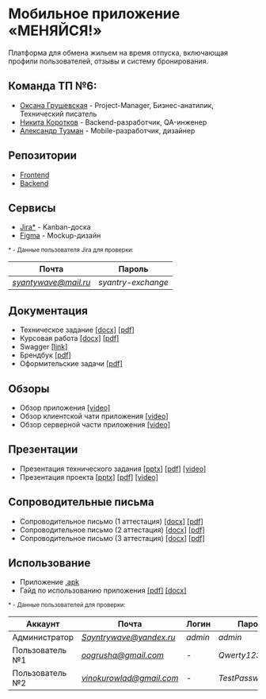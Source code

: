 # Мобильное приложение «МЕНЯЙСЯ!»

Платформа для обмена жильем на время отпуска, включающая профили пользователей, отзывы и систему бронирования.

## Команда ТП №6:
-   [Оксана Грушевская](https://github.com/pizza4cheeze "Оксана Грушевская") - Project-Manager, Бизнес-анатилик, Технический писатель
-   [Никита Коротков](https://github.com/Sayntrywave "Коротков Никита") - Backend-разработчик, QA-инженер
-   [Александр Тузман](https://github.com/Allexande "Александр Тузман") - Mobile-разработчик, дизайнер

## Репозитории
- [Frontend](https://github.com/Allexande/exchange-frontend) 
- [Backend](https://github.com/Sayntrywave/exchange-backend)

## Сервисы
- [Jira*](https://oogrusha.atlassian.net/jira/software/projects/OEMF/boards/1) -  Kanban-доска
- [Figma](https://www.figma.com/file/Pib5HBtBHyg5I0HHOKkQaH/Макет-"МЕНЯЙСЯ!"?type=design&node-id=0:1&mode=design&t=NsmhQ7naN5ZhgozG-1) - Mockup-дизайн

<small>
* - Данные пользователя Jira для проверки:

| Почта               | Пароль             |
|---------------------|--------------------|
| *syantywave@mail.ru*| *syantry-exchange* |
</small>

## Документация
- Техническое задание
  [[docx]](Документация/Техническое_задание/Техническое_задание.docx)
  [[pdf]](Документация/Техническое_задание/Техническое_задание.pdf)
- Курсовая работа 
   [[docx]](Документация/Курсовая/Курсовая_работа_Меняйся.docx)
   [[pdf]](Документация/Курсовая/Курсовая_работа_Меняйся.pdf)
- Swagger [[link]](https://82.148.29.11:8080/swagger-ui/index.html)
- Брендбук [[pdf]](Документация/Брендбук/Брендбук.pdf)
- Оформительские задачи [[pdf]](Документация/Техническое_задание/Оформительские_задачи.pdf)

## Обзоры
- Обзор приложения  [[video]](https://drive.google.com/file/d/1yMWSg5Dxzd_g4lrVPKaqXNhSzDOt5AnK/view?usp=sharing)
- Обзор клиентской чати приложения  [[video]](https://drive.google.com/file/d/1uxp7yUCiqAu6zB-XOAXB6oJtd6JJres3/view?usp=sharing)
- Обзор серверной части приложения  [[video]](https://drive.google.com/file/d/1xqUAkgTK6E9PV_YmS9KfmdR0r7V6Ous0/view?usp=sharing)

## Презентации 
- Презентация технического задания 
  [[pptx]](Документация/Презентация_на_начальном_этапе/Презентация_1_аттестация.pptx) [[pdf]](Документация/Презентация_на_начальном_этапе/Презентация_1_аттестация.pdf) [[video]](https://drive.google.com/file/d/1A9VLxambcZqrkJJhI21oWeEGToih64YC/view) 
- Презентация проекта [[pptx]](Документация/Презентация_проекта/Презентация_3_аттестация.pptx) [[pdf]](Документация/Презентация_проекта/Презентация_3_аттестация.pdf) [[video]](https://drive.google.com/drive/folders/1jCdbNsTNShmmPn8zkAP-46sgG18_m8r1?usp=sharing)

## Сопроводительные письма
- Сопроводительное письмо (1 аттестация)
[[docx]](Документация/Сопроводительное_письмо/Аттестация_1/Сопроводительное_письмо_1_атт.docx)
[[pdf]](Документация/Сопроводительное_письмо/Аттестация_1/Сопроводительное_письмо_1_атт.pdf)
- Сопроводительное письмо (2 аттестация)
[[docx]](Документация/Сопроводительное_письмо/Аттестация_2/Сопроводительное_письмо_2_атт.docx)
[[pdf]](Документация/Сопроводительное_письмо/Аттестация_2/Сопроводительное_письмо_2_атт.pdf)
- Сопроводительное письмо (3 аттестация)
[[docx]](Документация/Сопроводительное_письмо/Аттестация_3/Сопроводительное_письмо_3_атт.docx)
[[pdf]](Документация/Сопроводительное_письмо/Аттестация_3/Сопроводительное_письмо_3_атт.pdf)

## Использование
- Приложение [.apk](https://github.com/Allexande/exchange-frontend/blob/main/app-release.apk)
- Гайд по использованию приложения [[pdf]](Документация/Гайд/Гайд_по_использованию_приложения.pdf) [[docx]](Документация/Гайд/Гайд_по_использованию_приложения.docx)
<small>
* - Данные пользователей для проверки:

| Аккаунт             | Почта                | Логин   | Пароль          |
|---------------------|----------------------|---------|-----------------|
| Администратор       | *Sayntrywave@yandex.ru* | *admin* | *admin*         |
| Пользователь №1      | *oogrusha@gmail.com* | -       | *Qwerty123*     |
| Пользователь №2      | *vinokurowlad@gmail.com* | -     | *TestPassword123* |
</small>
